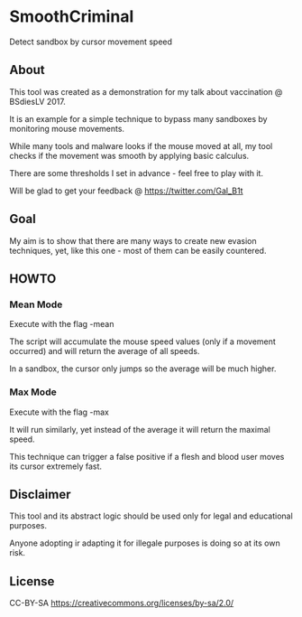 # SmoothCriminal
Detect sandbox by cursor movement speed

## About
This tool was created as a demonstration for my talk about vaccination @ BSdiesLV 2017.

It is an example for a simple technique to bypass many sandboxes by monitoring mouse movements.

While many tools and malware looks if the mouse moved at all, my tool checks if the movement was smooth by applying basic calculus.

There are some thresholds I set in advance - feel free to play with it.

Will be glad to get your feedback @ https://twitter.com/Gal_B1t

## Goal
My aim is to show that there are many ways to create new evasion techniques, yet, like this one - most of them can be easily countered.

## HOWTO
### Mean Mode
Execute with the flag -mean

The script will accumulate the mouse speed values (only if a movement occurred) and will return the average of all speeds.

In a sandbox, the cursor only jumps so the average will be much higher.

### Max Mode
Execute with the flag -max

It will run similarly, yet instead of the average it will return the maximal speed.

This technique can trigger a false positive if a flesh and blood user moves its cursor extremely fast.

## Disclaimer
This tool and its abstract logic should be used only for legal and educational purposes.

Anyone adopting ir adapting it for illegale purposes is doing so at its own risk.

## License
CC-BY-SA
https://creativecommons.org/licenses/by-sa/2.0/
